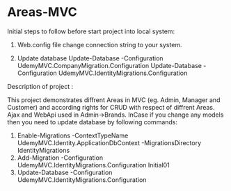 # Areas-MVC

Initial steps to follow before start project into local system:

1. Web.config file change connection string to your system.

2. Update database 
   Update-Database -Configuration UdemyMVC.CompanyMigration.Configuration Update-Database -Configuration UdemyMVC.IdentityMigrations.Configuration

Description of project :

This project demonstrates diffrent Areas in MVC (eg. Admin, Manager and Customer) and according rights for CRUD with respect of diffrent Areas. 
Ajax and WebApi used in Admin->Brands.
InCase if you change any models then you need to update database by following commands:

  1. Enable-Migrations -ContextTypeName UdemyMVC.Identity.ApplicationDbContext -MigrationsDirectory IdentityMigrations
  2. Add-Migration -Configuration UdemyMVC.IdentityMigrations.Configuration Initial01
  3. Update-Database -Configuration UdemyMVC.IdentityMigrations.Configuration
